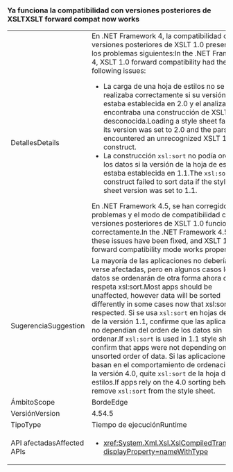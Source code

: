 ### <a name="xslt-forward-compat-now-works"></a><span data-ttu-id="75b29-101">Ya funciona la compatibilidad con versiones posteriores de XSLT</span><span class="sxs-lookup"><span data-stu-id="75b29-101">XSLT forward compat now works</span></span>

|   |   |
|---|---|
|<span data-ttu-id="75b29-102">Detalles</span><span class="sxs-lookup"><span data-stu-id="75b29-102">Details</span></span>|<span data-ttu-id="75b29-103">En .NET Framework 4, la compatibilidad con versiones posteriores de XSLT 1.0 presentaba los problemas siguientes:</span><span class="sxs-lookup"><span data-stu-id="75b29-103">In the .NET Framework 4, XSLT 1.0 forward compatibility had the following issues:</span></span><ul><li><span data-ttu-id="75b29-104">La carga de una hoja de estilos no se realizaba correctamente si su versión estaba establecida en 2.0 y el analizador encontraba una construcción de XSLT 1.0 desconocida.</span><span class="sxs-lookup"><span data-stu-id="75b29-104">Loading a style sheet failed if its version was set to 2.0 and the parser encountered an unrecognized XSLT 1.0 construct.</span></span></li><li><span data-ttu-id="75b29-105">La construcción <code>xsl:sort</code> no podía ordenar los datos si la versión de la hoja de estilos estaba establecida en 1.1.</span><span class="sxs-lookup"><span data-stu-id="75b29-105">The <code>xsl:sort</code> construct failed to sort data if the style sheet version was set to 1.1.</span></span></li></ul><span data-ttu-id="75b29-106">En .NET Framework 4.5, se han corregido estos problemas y el modo de compatibilidad con versiones posteriores de XSLT 1.0 funciona correctamente.</span><span class="sxs-lookup"><span data-stu-id="75b29-106">In the .NET Framework 4.5, these issues have been fixed, and XSLT 1.0 forward compatibility mode works properly.</span></span>|
|<span data-ttu-id="75b29-107">Sugerencia</span><span class="sxs-lookup"><span data-stu-id="75b29-107">Suggestion</span></span>|<span data-ttu-id="75b29-108">La mayoría de las aplicaciones no deberían verse afectadas, pero en algunos casos los datos se ordenarán de otra forma ahora que se respeta xsl:sort.</span><span class="sxs-lookup"><span data-stu-id="75b29-108">Most apps should be unaffected, however data will be sorted differently in some cases now that xsl:sort is respected.</span></span> <span data-ttu-id="75b29-109">Si se usa <code>xsl:sort</code> en hojas de estilo de la versión 1.1, confirme que las aplicaciones no dependían del orden de los datos sin ordenar.</span><span class="sxs-lookup"><span data-stu-id="75b29-109">If <code>xsl:sort</code> is used in 1.1 style sheets, confirm that apps were not depending on the unsorted order of data.</span></span> <span data-ttu-id="75b29-110">Si las aplicaciones se basan en el comportamiento de ordenación de la versión 4.0, quite <code>xsl:sort</code> de la hoja de estilos.</span><span class="sxs-lookup"><span data-stu-id="75b29-110">If apps rely on the 4.0 sorting behavior, remove <code>xsl:sort</code> from the style sheet.</span></span>|
|<span data-ttu-id="75b29-111">Ámbito</span><span class="sxs-lookup"><span data-stu-id="75b29-111">Scope</span></span>|<span data-ttu-id="75b29-112">Borde</span><span class="sxs-lookup"><span data-stu-id="75b29-112">Edge</span></span>|
|<span data-ttu-id="75b29-113">Versión</span><span class="sxs-lookup"><span data-stu-id="75b29-113">Version</span></span>|<span data-ttu-id="75b29-114">4.5</span><span class="sxs-lookup"><span data-stu-id="75b29-114">4.5</span></span>|
|<span data-ttu-id="75b29-115">Tipo</span><span class="sxs-lookup"><span data-stu-id="75b29-115">Type</span></span>|<span data-ttu-id="75b29-116">Tiempo de ejecución</span><span class="sxs-lookup"><span data-stu-id="75b29-116">Runtime</span></span>|
|<span data-ttu-id="75b29-117">API afectadas</span><span class="sxs-lookup"><span data-stu-id="75b29-117">Affected APIs</span></span>|<ul><li><xref:System.Xml.Xsl.XslCompiledTransform?displayProperty=nameWithType></li></ul>|

